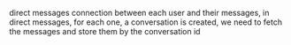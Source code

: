 direct messages
connection between each user and their messages, in direct messages, for each one, a conversation is created, we need to fetch the messages and store them by the conversation id